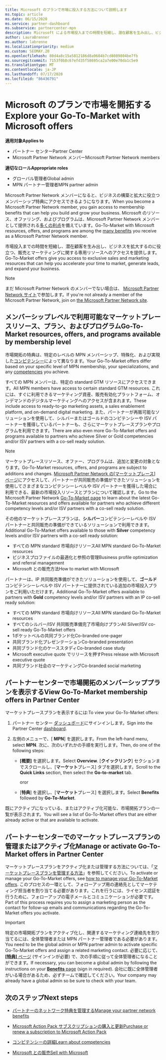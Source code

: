 ```yaml
---
title: Microsoft のプランで市場に投入する方法について説明します
ms.topic: article
ms.date: 06/15/2020
ms.service: partner-dashboard
ms.subservice: partnercenter-mpn
description: Microsoft による市場投入までの時間を短縮し、潜在顧客を生み出し、ビジネスを拡大するのに役立つ情報を提供します。
author: LauraBrenner
ms.author: labrenne
ms.localizationpriority: medium
ms.custom: SEOMAY.20
ms.openlocfilehash: 80d4a8c15a5812186d8a9604b7cd8089804be7fb
ms.sourcegitcommit: 7153f0b8c67efd35f58695ca2a7e00e70da1c5e9
ms.translationtype: MT
ms.contentlocale: ja-JP
ms.lasthandoff: 07/17/2020
ms.locfileid: "86436791"
---
```

# <a name="explore-your-go-to-market-with-microsoft-offers"></a><span data-ttu-id="3335e-103">Microsoft のプランで市場を開拓する</span><span class="sxs-lookup"><span data-stu-id="3335e-103">Explore your Go-To-Market with Microsoft offers</span></span>

<span data-ttu-id="3335e-104">**適用対象**</span><span class="sxs-lookup"><span data-stu-id="3335e-104">**Applies to**</span></span>

- <span data-ttu-id="3335e-105">パートナー センター</span><span class="sxs-lookup"><span data-stu-id="3335e-105">Partner Center</span></span>
- <span data-ttu-id="3335e-106">Microsoft Partner Network メンバー</span><span class="sxs-lookup"><span data-stu-id="3335e-106">Microsoft Partner Network members</span></span>

<span data-ttu-id="3335e-107">**適切なロール**</span><span class="sxs-lookup"><span data-stu-id="3335e-107">**Appropriate roles**</span></span>

- <span data-ttu-id="3335e-108">グローバル管理者</span><span class="sxs-lookup"><span data-stu-id="3335e-108">Global admin</span></span>
- <span data-ttu-id="3335e-109">MPN パートナー管理者</span><span class="sxs-lookup"><span data-stu-id="3335e-109">MPN partner admin</span></span>

<span data-ttu-id="3335e-110">Microsoft Partner Network メンバーになると、ビジネスの構築と拡大に役立つメンバーシップ特典にアクセスできるようになります。</span><span class="sxs-lookup"><span data-stu-id="3335e-110">When you become a Microsoft Partner Network member, you gain access to membership benefits that can help you build and grow your business.</span></span> <span data-ttu-id="3335e-111">Microsoft のリソース、オファリング、およびプログラムは、Microsoft Partner Network メンバーとして提供される[多くの利点](https://partner.microsoft.com/manage-your-partner-network-benefits)を備えています。</span><span class="sxs-lookup"><span data-stu-id="3335e-111">Go-To-Market with Microsoft resources, offers, and programs are among the [many benefits](https://partner.microsoft.com/manage-your-partner-network-benefits) you receive as a Microsoft Partner Network member.</span></span>

<span data-ttu-id="3335e-112">市場投入までの時間を短縮し、潜在顧客を生み出し、ビジネスを拡大するのに役立つ、販売とマーケティングに関する専用リソースへのアクセスを提供します。</span><span class="sxs-lookup"><span data-stu-id="3335e-112">Go-To-Market offers give you access to exclusive sales and marketing resources that can help you accelerate your time to market, generate leads, and expand your business.</span></span>

>[!NOTE]
><span data-ttu-id="3335e-113">まだ Microsoft Partner Network のメンバーでない場合は、 [Microsoft Partner Network サイト](https://partner.microsoft.com/membership)で参加します。</span><span class="sxs-lookup"><span data-stu-id="3335e-113">If you're not already a member of the Microsoft Partner Network, join on [the Microsoft Partner Network site](https://partner.microsoft.com/membership).</span></span>

## <a name="go-to-market-resources-offers-and-programs-available-by-membership-level"></a><span data-ttu-id="3335e-114">メンバーシップレベルで利用可能なマーケットプレースリソース、プラン、およびプログラム</span><span class="sxs-lookup"><span data-stu-id="3335e-114">Go-To-Market resources, offers, and programs available by membership level</span></span>

<span data-ttu-id="3335e-115">市場開拓の特典は、特定のレベルの MPN メンバーシップ、特殊化、および実現した[コンピテンシー](learn-about-competencies.md)によって異なります。</span><span class="sxs-lookup"><span data-stu-id="3335e-115">Your Go-To-Market offers differ based on your specific level of MPN membership, your specializations, and any [competencies](learn-about-competencies.md) you achieve.</span></span>

<span data-ttu-id="3335e-116">すべての MPN メンバーは、特定の standard GTM リソースにアクセスできます。</span><span class="sxs-lookup"><span data-stu-id="3335e-116">All MPN members have access to certain standard GTM resources.</span></span> <span data-ttu-id="3335e-117">これには、すぐに利用できるマーケティング資産、販売有効化プラットフォーム、オンデマンドのデジタルマーケティングへのアクセスが含まれます。</span><span class="sxs-lookup"><span data-stu-id="3335e-117">These include access to ready-to-go marketing assets, a sales enablement platform, and on-demand digital marketing.</span></span> <span data-ttu-id="3335e-118">また、パートナーが再販可能なソリューションを使用して、シルバーまたはゴールドのコンピテンシーや ISV パートナーを獲得しているパートナーも、さらにマーケットプレースプランやプログラムを利用できます。</span><span class="sxs-lookup"><span data-stu-id="3335e-118">There are also even more Go-To-Market offers and programs available to partners who achieve Silver or Gold competencies and/or ISV partners with a co-sell ready solution.</span></span>

>[!NOTE]
><span data-ttu-id="3335e-119">マーケットプレースリソース、オファー、プログラムは、追加と変更の対象となります。</span><span class="sxs-lookup"><span data-stu-id="3335e-119">Go-To-Market resources, offers, and programs are subject to additions and changes.</span></span> <span data-ttu-id="3335e-120">[Microsoft Partner Network の[マーケットプレース] ページ](https://partner.microsoft.com/membership/go-to-market)にアクセスして、パートナーが共同販売の準備ができたソリューションを使用してさまざまなコンピテンシーレベルや ISV パートナーを獲得した場合に利用できる、最新の市場投入リソースとプランについて確認します。</span><span class="sxs-lookup"><span data-stu-id="3335e-120">Go to the Microsoft Partner Network [Go-To-Market page](https://partner.microsoft.com/membership/go-to-market) to learn about the latest Go-To-Market resources and offers available for partners who achieve different competency levels and/or ISV partners with a co-sell ready solution.</span></span>

<span data-ttu-id="3335e-121">その他のマーケットプレースプランは、**シルバー**コンピテンシーレベルや ISV パートナーと共同販売の準備ができているソリューションで利用できます。</span><span class="sxs-lookup"><span data-stu-id="3335e-121">Additional Go-To-Market offers available to those with **Silver** competency levels and/or ISV partners with a co-sell ready solution:</span></span>

- <span data-ttu-id="3335e-122">すべての MPN standard 市場向けリソース</span><span class="sxs-lookup"><span data-stu-id="3335e-122">All MPN standard Go-To-Market resources</span></span>
- <span data-ttu-id="3335e-123">ビジネスプロファイルの最適化と参照の管理</span><span class="sxs-lookup"><span data-stu-id="3335e-123">Business profile optimization and referral management</span></span>
- <span data-ttu-id="3335e-124">Microsoft との販売方法</span><span class="sxs-lookup"><span data-stu-id="3335e-124">How to market with Microsoft</span></span>

<span data-ttu-id="3335e-125">パートナーは、IP 共同販売準備ができたソリューションを使用して、**ゴールド**コンピテンシーレベルや ISV パートナーに提供されている追加の市場投入プランをご利用いただけます。</span><span class="sxs-lookup"><span data-stu-id="3335e-125">Additional Go-To-Market offers available to partners with **Gold** competency levels and/or ISV partners with an IP co-sell ready solution:</span></span>

- <span data-ttu-id="3335e-126">すべての MPN standard 市場向けリソース</span><span class="sxs-lookup"><span data-stu-id="3335e-126">All MPN standard Go-To-Market resources</span></span>
- <span data-ttu-id="3335e-127">すべてのシルバー/ISV 共同販売準備完了市場向けプラン</span><span class="sxs-lookup"><span data-stu-id="3335e-127">All Silver/ISV co-sell ready Go-To-Market offers</span></span>
- <span data-ttu-id="3335e-128">1ポケットベルの共同ブランド化</span><span class="sxs-lookup"><span data-stu-id="3335e-128">Co-branded one-pager</span></span>
- <span data-ttu-id="3335e-129">共同ブランド化プレゼンテーション</span><span class="sxs-lookup"><span data-stu-id="3335e-129">Co-branded presentation</span></span>
- <span data-ttu-id="3335e-130">共同ブランド化のケーススタディ</span><span class="sxs-lookup"><span data-stu-id="3335e-130">Co-branded case study</span></span>
- <span data-ttu-id="3335e-131">Microsoft executive quote でリリースを押す</span><span class="sxs-lookup"><span data-stu-id="3335e-131">Press release with Microsoft executive quote</span></span>
- <span data-ttu-id="3335e-132">共同ブランド社会のマーケティング</span><span class="sxs-lookup"><span data-stu-id="3335e-132">Co-branded social marketing</span></span>

## <a name="view-go-to-market-membership-offers-in-partner-center"></a><span data-ttu-id="3335e-133">パートナーセンターで市場開拓のメンバーシッププランを表示する</span><span class="sxs-lookup"><span data-stu-id="3335e-133">View Go-To-Market membership offers in Partner Center</span></span>

<span data-ttu-id="3335e-134">マーケットプレースプランを表示するには:</span><span class="sxs-lookup"><span data-stu-id="3335e-134">To view your Go-To-Market offers:</span></span>

1. <span data-ttu-id="3335e-135">パートナー センター [ダッシュボード](https://partner.microsoft.com/dashboard)にサインインします。</span><span class="sxs-lookup"><span data-stu-id="3335e-135">Sign into the Partner Center [dashboard](https://partner.microsoft.com/dashboard).</span></span>

2. <span data-ttu-id="3335e-136">左側のメニューで、[ **MPN**] を選択します。</span><span class="sxs-lookup"><span data-stu-id="3335e-136">From the left-hand menu, select **MPN**.</span></span> <span data-ttu-id="3335e-137">次に、次のいずれかの手順を実行します。</span><span class="sxs-lookup"><span data-stu-id="3335e-137">Then, do one of the following steps:</span></span>

   - <span data-ttu-id="3335e-138">**[概要]** を選択します。</span><span class="sxs-lookup"><span data-stu-id="3335e-138">Select **Overview**.</span></span> <span data-ttu-id="3335e-139">[**クイックリンク**] セクションまでスクロールし、[**マーケット**プレース] タブを選択します。</span><span class="sxs-lookup"><span data-stu-id="3335e-139">Scroll to the **Quick Links** section, then select the **Go-to-market** tab.</span></span>

     <span data-ttu-id="3335e-140">or</span><span class="sxs-lookup"><span data-stu-id="3335e-140">or</span></span>

   - <span data-ttu-id="3335e-141">[**特典**] を選択し、[**マーケット**プレース] を選択します。</span><span class="sxs-lookup"><span data-stu-id="3335e-141">Select **Benefits** followed by **Go-To-Market**.</span></span>

<span data-ttu-id="3335e-142">既にアクティブになっている、またはアクティブ化可能な、市場開拓プランの一覧が表示されます。</span><span class="sxs-lookup"><span data-stu-id="3335e-142">You will see a list of Go-To-Market offers that are either already active or that are available to activate.</span></span>

## <a name="manage-or-activate-go-to-market-offers-in-partner-center"></a><span data-ttu-id="3335e-143">パートナーセンターでのマーケットプレースプランの管理またはアクティブ化</span><span class="sxs-lookup"><span data-stu-id="3335e-143">Manage or activate Go-To-Market offers in Partner Center</span></span>

<span data-ttu-id="3335e-144">マーケットプレースプランをアクティブ化または管理する方法については、「[マーケットプレースプランを管理する方法](manage-your-partner-network-benefits.md#manage-go-to-market-offers)」を参照してください。</span><span class="sxs-lookup"><span data-stu-id="3335e-144">To activate or manage your Go-To-Market offers, see [how to manage your Go-To-Market offers](manage-your-partner-network-benefits.md#manage-go-to-market-offers).</span></span> <span data-ttu-id="3335e-145">このプロセスの一環として、フォローアップ用の連絡先としてマーケティング担当者を割り当てる必要があります。これを行うには、ライセンス認証を行うために、フォローアップの電子メールとコミュニケーションが必要です。</span><span class="sxs-lookup"><span data-stu-id="3335e-145">Part of this process requires you to assign a marketing person as the contact for follow-up emails and communications regarding the Go-To-Market offers you activate.</span></span>

>[!IMPORTANT]
><span data-ttu-id="3335e-146">特定の市場開拓プランをアクティブ化し、関連するマーケティング連絡先を割り当てるには、全体管理者または MPN パートナー管理者である必要があります。</span><span class="sxs-lookup"><span data-stu-id="3335e-146">You need to be the global admin or MPN partner admin to activate specific Go-To-Market offers and assign a related marketing contact.</span></span> <span data-ttu-id="3335e-147">必要に応じて、[ **[特典]** ページ](https://partnercenter.microsoft.com/pcv/partnership/benefits) (サインインが必要) で、次の手順に従って全体管理者になることができます。</span><span class="sxs-lookup"><span data-stu-id="3335e-147">If necessary, you can become a global admin by following the instructions on your [**Benefits** page](https://partnercenter.microsoft.com/pcv/partnership/benefits) (sign in required).</span></span> <span data-ttu-id="3335e-148">会社に既に全体管理者がいる場合があるため、必ずチームで確認してください。</span><span class="sxs-lookup"><span data-stu-id="3335e-148">Your company may already have a global admin so be sure to check with your team.</span></span>

## <a name="next-steps"></a><span data-ttu-id="3335e-149">次のステップ</span><span class="sxs-lookup"><span data-stu-id="3335e-149">Next steps</span></span>

- [<span data-ttu-id="3335e-150">パートナーのネットワーク特典を管理する</span><span class="sxs-lookup"><span data-stu-id="3335e-150">Manage your partner network benefits</span></span>](manage-your-partner-network-benefits.md)

- [<span data-ttu-id="3335e-151">Microsoft Action Pack サブスクリプションの購入と更新</span><span class="sxs-lookup"><span data-stu-id="3335e-151">Purchase or renew a subscription to Microsoft Action Pack</span></span>](mpn-get-action-pack.md)

- [<span data-ttu-id="3335e-152">コンピテンシーの詳細</span><span class="sxs-lookup"><span data-stu-id="3335e-152">Learn about competencies</span></span>](learn-about-competencies.md)

- [<span data-ttu-id="3335e-153">Microsoft との販売</span><span class="sxs-lookup"><span data-stu-id="3335e-153">Sell with Microsoft</span></span>](https://partner.microsoft.com/membership/sell-with-microsoft)
